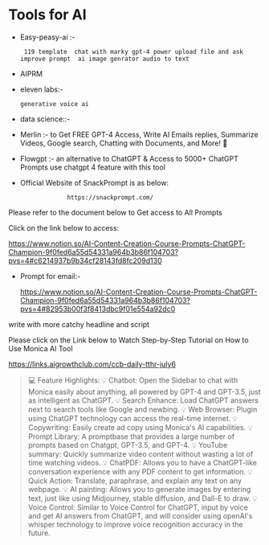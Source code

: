 # Tools for AI

- Easy-peasy-ai :-
  
       119 template  chat with marky gpt-4 power upload file and ask improve prompt  ai image genrator audio to text 
- AIPRM  
- eleven labs:-

      generative voice ai

- data science::-

- Merlin :-
          to Get FREE GPT-4 Access, Write AI Emails replies, Summarize Videos, Google search, Chatting with Documents, and More! 🤖
- Flowgpt :-
          an alternative to ChatGPT & Access to 5000+ ChatGPT Prompts use chatgpt 4 feature with this tool
- Official Website of SnackPrompt is as below:

                   https://snackprompt.com/
Please refer to the document below to Get access to All Prompts

Click on the link below to access:

https://www.notion.so/AI-Content-Creation-Course-Prompts-ChatGPT-Champion-9f0fed6a55d54331a964b3b86f104703?pvs=4#c6214937b9b34cf28143fd8fc209d130


- Prompt for email:-

  https://www.notion.so/AI-Content-Creation-Course-Prompts-ChatGPT-Champion-9f0fed6a55d54331a964b3b86f104703?pvs=4#82953b00f3f8413dbc9f01e554a92dc0
  
write with more catchy headline and script

Please click on the Link below to Watch Step-by-Step Tutorial on How to Use Monica AI Tool

https://links.aigrowthclub.com/ccb-daily-tthr-july6
>💻 Feature Highlights:
💡 Chatbot: Open the Sidebar to chat with Monica easily about anything, all powered by GPT-4 and GPT-3.5, just as intelligent as ChatGPT.
💡 Search Enhance: Load ChatGPT answers next to search tools like Google and newbing.
💡 Web Browser: Plugin using ChatGPT technology can access the real-time internet.
💡 Copywriting: Easily create ad copy using Monica's AI capabilities.
💡 Prompt Library: A promptbase that provides a large number of prompts based on Chatgpt, GPT-3.5, and GPT-4.
💡 YouTube summary: Quickly summarize video content without wasting a lot of time watching videos.
💡 ChatPDF: Allows you to have a ChatGPT-like conversation experience with any PDF content to get information.
💡 Quick Action: Translate, paraphrase, and explain any text on any webpage.
💡 AI painting: Allows you to generate images by entering text, just like using Midjourney, stable diffusion, and Dall-E to draw.
💡 Voice Control: Similar to Voice Control for ChatGPT, input by voice and get AI answers from ChatGPT, and will consider using openAI's whisper technology to improve voice recognition accuracy in the future.
